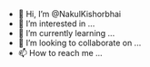 - 👋 Hi, I’m @NakulKishorbhai
- 👀 I’m interested in ...
- 🌱 I’m currently learning ...
- 💞️ I’m looking to collaborate on ...
- 📫 How to reach me ...

<!---
NakulKishorbhai/NakulKishorbhai is a ✨ special ✨ repository because its `README.md` (this file) appears on your GitHub profile.
You can click the Preview link to take a look at your changes.
--->
